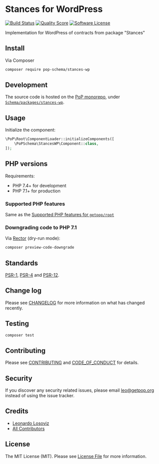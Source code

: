 # Stances for WordPress

[![Build Status][ico-travis]][link-travis]
[![Quality Score][ico-code-quality]][link-code-quality]
[![Software License][ico-license]](LICENSE.md)

<!--
[![Latest Version on Packagist][ico-version]][link-packagist]
[![Coverage Status][ico-scrutinizer]][link-scrutinizer]
[![Total Downloads][ico-downloads]][link-downloads]
-->

Implementation for WordPress of contracts from package "Stances"

## Install

Via Composer

``` bash
composer require pop-schema/stances-wp
```

## Development

The source code is hosted on the [PoP monorepo](https://github.com/leoloso/PoP), under [`Schema/packages/stances-wp`](https://github.com/leoloso/PoP/tree/master/layers/Schema/packages/stances-wp).

## Usage

Initialize the component:

``` php
\PoP\Root\ComponentLoader::initializeComponents([
    \PoPSchema\StancesWP\Component::class,
]);
```

## PHP versions

Requirements:

- PHP 7.4+ for development
- PHP 7.1+ for production

### Supported PHP features

Same as the [Supported PHP features for `getpop/root`](https://github.com/getpop/root/#supported-php-features)

### Downgrading code to PHP 7.1

Via [Rector](https://github.com/rectorphp/rector) (dry-run mode):

```bash
composer preview-code-downgrade
```

## Standards

[PSR-1](https://www.php-fig.org/psr/psr-1), [PSR-4](https://www.php-fig.org/psr/psr-4) and [PSR-12](https://www.php-fig.org/psr/psr-12).

## Change log

Please see [CHANGELOG](CHANGELOG.md) for more information on what has changed recently.

## Testing

``` bash
composer test
```

## Contributing

Please see [CONTRIBUTING](CONTRIBUTING.md) and [CODE_OF_CONDUCT](CODE_OF_CONDUCT.md) for details.

## Security

If you discover any security related issues, please email leo@getpop.org instead of using the issue tracker.

## Credits

- [Leonardo Losoviz][link-author]
- [All Contributors][link-contributors]

## License

The MIT License (MIT). Please see [License File](LICENSE.md) for more information.

[ico-version]: https://img.shields.io/packagist/v/pop-schema/stances-wp.svg?style=flat-square
[ico-license]: https://img.shields.io/badge/license-MIT-brightgreen.svg?style=flat-square
[ico-travis]: https://img.shields.io/travis/pop-schema/stances-wp/master.svg?style=flat-square
[ico-scrutinizer]: https://img.shields.io/scrutinizer/coverage/g/pop-schema/stances-wp.svg?style=flat-square
[ico-code-quality]: https://img.shields.io/scrutinizer/g/pop-schema/stances-wp.svg?style=flat-square
[ico-downloads]: https://img.shields.io/packagist/dt/pop-schema/stances-wp.svg?style=flat-square

[link-packagist]: https://packagist.org/packages/pop-schema/stances-wp
[link-travis]: https://travis-ci.org/pop-schema/stances-wp
[link-scrutinizer]: https://scrutinizer-ci.com/g/pop-schema/stances-wp/code-structure
[link-code-quality]: https://scrutinizer-ci.com/g/pop-schema/stances-wp
[link-downloads]: https://packagist.org/packages/pop-schema/stances-wp
[link-author]: https://github.com/leoloso
[link-contributors]: ../../../../../../contributors
